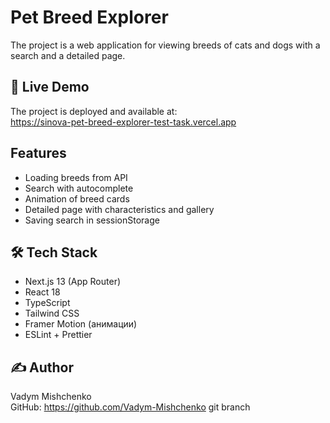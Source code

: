 # Pet Breed Explorer

The project is a web application for viewing breeds of cats and dogs with a search and a detailed page.

## 🚀 Live Demo

The project is deployed and available at:  
https://sinova-pet-breed-explorer-test-task.vercel.app

## Features

- Loading breeds from API
- Search with autocomplete
- Animation of breed cards
- Detailed page with characteristics and gallery
- Saving search in sessionStorage

## 🛠 Tech Stack

- Next.js 13 (App Router)
- React 18
- TypeScript
- Tailwind CSS
- Framer Motion (анимации)
- ESLint + Prettier

## ✍️ Author

Vadym Mishchenko  
GitHub: https://github.com/Vadym-Mishchenko
git branch

